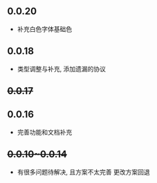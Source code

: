 ## 0.0.20
* 补充白色字体基础色

## 0.0.18
* 类型调整与补充, 添加遗漏的协议

## <del>0.0.17<del>

## 0.0.16
* 完善功能和文档补充

## <del>0.0.10~0.0.14<del>
* 有很多问题待解决, 且方案不太完善 更改方案回退
